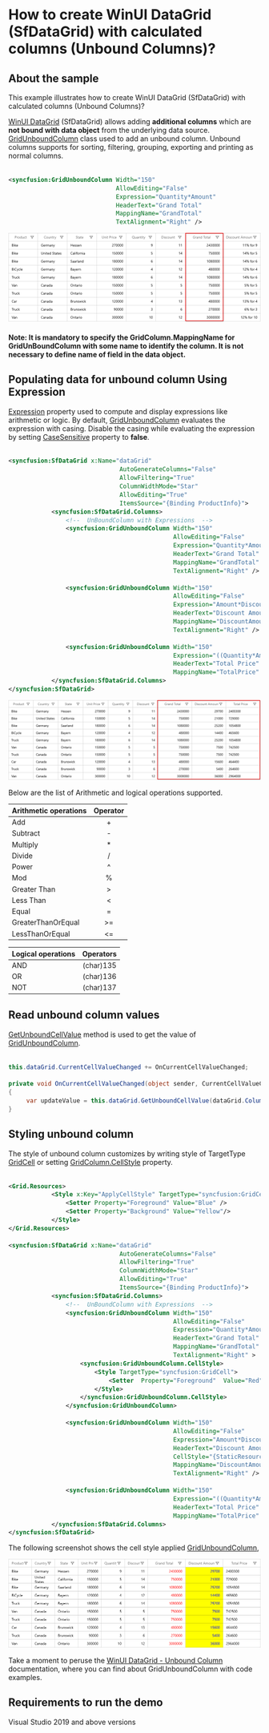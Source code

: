 # How to create WinUI DataGrid (SfDataGrid) with calculated columns (Unbound Columns)?

## About the sample
This example illustrates how to create WinUI DataGrid (SfDataGrid) with calculated columns (Unbound Columns)?

[WinUI DataGrid](https://www.syncfusion.com/winui-controls/datagrid) (SfDataGrid) allows adding **additional columns** which are **not bound with data object** from the underlying data source. [GridUnboundColumn](https://help.syncfusion.com/cr/winui/Syncfusion.UI.Xaml.DataGrid.GridUnboundColumn.html) class used to add an unbound column. Unbound columns supports for sorting, filtering, grouping, exporting and printing as normal columns. 

```XML

<syncfusion:GridUnboundColumn Width="150"
                              AllowEditing="False"
                              Expression="Quantity*Amount"
                              HeaderText="Grand Total"
                              MappingName="GrandTotal"
                              TextAlignment="Right" />

```

![Display the GridUnboundColumn in SfDataGrid](UnboundColumn.png)

#### Note: It is mandatory to specify the GridColumn.MappingName for GridUnBoundColumn with some name to identify the column. It is not necessary to define name of field in the data object.

## Populating data for unbound column Using Expression

[Expression](https://help.syncfusion.com/cr/winui/Syncfusion.UI.Xaml.DataGrid.GridUnboundColumn.html#Syncfusion_UI_Xaml_DataGrid_GridUnboundColumn_Expression) property used to compute and display expressions like arithmetic or logic. By default, [GridUnboundColumn](https://help.syncfusion.com/cr/winui/Syncfusion.UI.Xaml.DataGrid.GridUnboundColumn.html) evaluates the expression with casing. Disable the casing while evaluating the expression by setting [CaseSensitive](https://help.syncfusion.com/cr/winui/Syncfusion.UI.Xaml.DataGrid.GridUnboundColumn.html#Syncfusion_UI_Xaml_DataGrid_GridUnboundColumn_CaseSensitive) property to **false**.

```XML

<syncfusion:SfDataGrid x:Name="dataGrid"
                               AutoGenerateColumns="False"
                               AllowFiltering="True"
                               ColumnWidthMode="Star"
                               AllowEditing="True"
                               ItemsSource="{Binding ProductInfo}">
            <syncfusion:SfDataGrid.Columns>
                <!--  UnBoundColumn with Expressions  -->
                <syncfusion:GridUnboundColumn Width="150"
                                              AllowEditing="False"
                                              Expression="Quantity*Amount"
                                              HeaderText="Grand Total"
                                              MappingName="GrandTotal"
                                              TextAlignment="Right" />

                <syncfusion:GridUnboundColumn Width="150"
                                              AllowEditing="False"
                                              Expression="Amount*Discount/100"
                                              HeaderText="Discount Amount"
                                              MappingName="DiscountAmount"
                                              TextAlignment="Right" />

                <syncfusion:GridUnboundColumn Width="150"
                                              Expression="((Quantity*Amount) - (Amount*Discount/100))"
                                              HeaderText="Total Price"
                                              MappingName="TotalPrice" />
            </syncfusion:SfDataGrid.Columns>
</syncfusion:SfDataGrid>

```

![Data populate by setting Expression property in unbound column](ExpressionUsingUnboundColumn.png)

Below are the list of Arithmetic and logical operations supported.

|   Arithmetic operations  |  Operator |
| -------------------------|:---------:| 
|    Add                   |     +     | 
|    Subtract              |     -     |  
|    Multiply              |     *     |  
|    Divide                |     /     | 
|    Power                 |     ^     |  
|    Mod                   |     %     |  
|    Greater Than          |     >     |  
|    Less Than             |     <     |  
|    Equal                 |     =     | 
|    GreaterThanOrEqual    |     >=    |  
|    LessThanOrEqual       |     <=    |  


|   Logical operations	|   Operators |
| ----------------------|:-----------:| 
|       AND	            |  (char)135  |
|       OR	            |  (char)136  |
|       NOT	            |  (char)137  |


## Read unbound column values

[GetUnboundCellValue](https://help.syncfusion.com/cr/winui/Syncfusion.UI.Xaml.DataGrid.SfDataGrid.html#Syncfusion_UI_Xaml_DataGrid_SfDataGrid_GetUnboundCellValue_Syncfusion_UI_Xaml_DataGrid_GridColumn_System_Object_) method is used to get the value of [GridUnboundColumn](https://help.syncfusion.com/cr/winui/Syncfusion.UI.Xaml.DataGrid.GridUnboundColumn.html).

```C#

this.dataGrid.CurrentCellValueChanged += OnCurrentCellValueChanged;

private void OnCurrentCellValueChanged(object sender, CurrentCellValueChangedEventArgs e)
{
     var updateValue = this.dataGrid.GetUnboundCellValue(dataGrid.Columns[4], this.dataGrid.CurrentItem);
}


```

## Styling unbound column

The style of unbound column customizes by writing style of TargetType [GridCell](https://help.syncfusion.com/cr/winui/Syncfusion.UI.Xaml.DataGrid.GridCell.html) or setting [GridColumn.CellStyle](https://help.syncfusion.com/cr/winui/Syncfusion.UI.Xaml.Grids.GridColumnBase.html#Syncfusion_UI_Xaml_Grids_GridColumnBase_CellStyle) property.

```XML

<Grid.Resources>
            <Style x:Key="ApplyCellStyle" TargetType="syncfusion:GridCell">
                <Setter Property="Foreground" Value="Blue" />
                <Setter Property="Background" Value="Yellow"/>
            </Style>
</Grid.Resources>

<syncfusion:SfDataGrid x:Name="dataGrid"
                               AutoGenerateColumns="False"
                               AllowFiltering="True"
                               ColumnWidthMode="Star"
                               AllowEditing="True"
                               ItemsSource="{Binding ProductInfo}">
            <syncfusion:SfDataGrid.Columns>
                <!--  UnBoundColumn with Expressions  -->
                <syncfusion:GridUnboundColumn Width="150"
                                              AllowEditing="False"
                                              Expression="Quantity*Amount"
                                              HeaderText="Grand Total"
                                              MappingName="GrandTotal"
                                              TextAlignment="Right" >
                    <syncfusion:GridUnboundColumn.CellStyle>
                        <Style TargetType="syncfusion:GridCell">
                            <Setter  Property="Foreground"  Value="Red" />
                        </Style>
                    </syncfusion:GridUnboundColumn.CellStyle>
                </syncfusion:GridUnboundColumn>

                <syncfusion:GridUnboundColumn Width="150"
                                              AllowEditing="False"
                                              Expression="Amount*Discount/100"
                                              HeaderText="Discount Amount"
                                              CellStyle="{StaticResource ApplyCellStyle}"
                                              MappingName="DiscountAmount"
                                              TextAlignment="Right" />

                <syncfusion:GridUnboundColumn Width="150"
                                              Expression="((Quantity*Amount) - (Amount*Discount/100))"
                                              HeaderText="Total Price"
                                              MappingName="TotalPrice" />
            </syncfusion:SfDataGrid.Columns>
</syncfusion:SfDataGrid>

```

The following screenshot shows the cell style applied [GridUnboundColumn](https://help.syncfusion.com/cr/winui/Syncfusion.UI.Xaml.DataGrid.GridUnboundColumn.html),

![Cell style applied in GridUnBoundColumn](CellStyleApplied.png)

Take a moment to peruse the [WinUI DataGrid - Unbound Column](https://help.syncfusion.com/winui/datagrid/unbound-column) documentation, where you can find about GridUnboundColumn with code examples.

## Requirements to run the demo
Visual Studio 2019 and above versions
